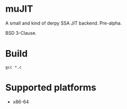 # muJIT

A small and kind of derpy SSA JIT backend. Pre-alpha.


BSD 3-Clause.

# Build

```
gcc *.c
```

# Supported platforms

- x86-64
